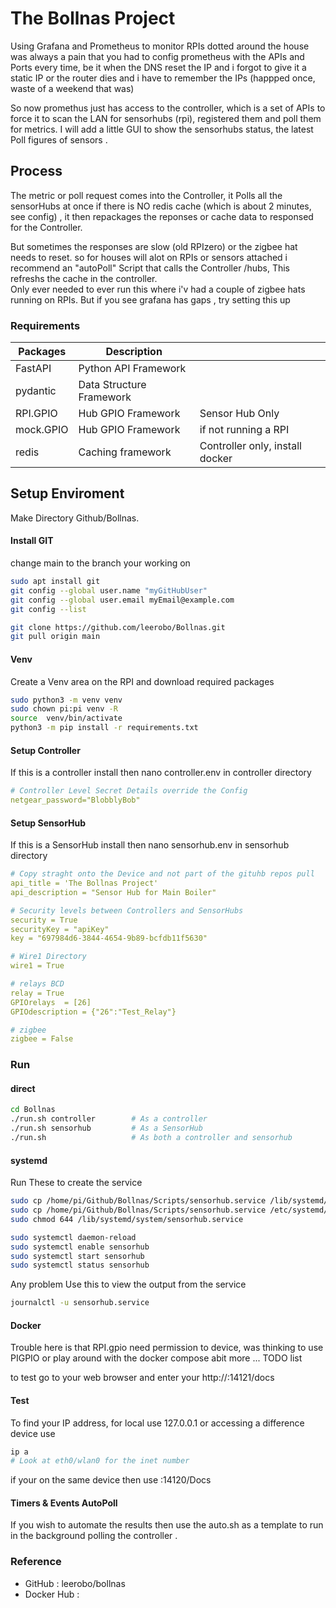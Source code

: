 # The Bollnas Project

Using Grafana and Prometheus to monitor RPIs dotted around the house was always a pain that you had to config prometheus with the APIs and Ports every time,  be it when the DNS reset the IP and i forgot to give it a static IP or the router dies and i have to remember the IPs (happped once,  waste of a weekend that was)

So now promethus just has access to the controller,  which is a set of APIs to force it to scan the LAN for sensorhubs (rpi),  registered them and poll them for metrics.  I will add a little GUI to show the sensorhubs status,  the latest Poll figures of sensors .


## Process
The metric or poll request comes into the Controller, it Polls all the sensorHubs at once if there is NO redis cache (which is about 2 minutes, see config) , it then repackages the reponses or cache data to responsed for the Controller.

But sometimes the responses are slow (old RPIzero) or the zigbee hat needs to reset. so for houses will alot on RPIs or sensors attached i recommend an "autoPoll" Script that calls the Controller /hubs,  This refreshs the cache in the controller.  
Only ever needed to ever run this where i'v had a couple of zigbee hats running on RPIs.  But if you see grafana has gaps , try setting this up

### Requirements
| Packages | Description | |
| ----------- | ----------- | -------------- |
| FastAPI | Python API Framework | |
| pydantic | Data Structure Framework | |
| RPI.GPIO | Hub GPIO Framework | Sensor Hub Only |
| mock.GPIO | Hub GPIO Framework | if not running a RPI |
| redis | Caching framework | Controller only, install docker |


## Setup Enviroment 

Make Directory Github/Bollnas.

#### Install GIT
change main to the branch your working on
``` bash
sudo apt install git
git config --global user.name "myGitHubUser"
git config --global user.email myEmail@example.com
git config --list

git clone https://github.com/leerobo/Bollnas.git
git pull origin main
```

#### Venv
Create a Venv area on the RPI and download required packages
``` bash
sudo python3 -m venv venv
sudo chown pi:pi venv -R
source  venv/bin/activate
python3 -m pip install -r requirements.txt
```

#### Setup Controller
If this is a controller install then nano controller.env in controller directory

``` yml
# Controller Level Secret Details override the Config
netgear_password="BlobblyBob"
```

#### Setup SensorHub
If this is a SensorHub install then nano sensorhub.env in sensorhub directory

``` yml
# Copy straght onto the Device and not part of the gituhb repos pull
api_title = 'The Bollnas Project'
api_description = "Sensor Hub for Main Boiler"

# Security levels between Controllers and SensorHubs
security = True
securityKey = "apiKey"
key = "697984d6-3844-4654-9b89-bcfdb11f5630"

# Wire1 Directory 
wire1 = True

# relays BCD  
relay = True
GPIOrelays  = [26]
GPIOdescription = {"26":"Test_Relay"}

# zigbee
zigbee = False
```

### Run 

#### direct

``` bash
cd Bollnas
./run.sh controller        # As a controller   
./run.sh sensorhub         # As a SensorHub
./run.sh                   # As both a controller and sensorhub
```

#### systemd
Run These to create the service 
``` bash
sudo cp /home/pi/Github/Bollnas/Scripts/sensorhub.service /lib/systemd/system/
sudo cp /home/pi/Github/Bollnas/Scripts/sensorhub.service /etc/systemd/system/
sudo chmod 644 /lib/systemd/system/sensorhub.service

sudo systemctl daemon-reload
sudo systemctl enable sensorhub
sudo systemctl start sensorhub
sudo systemctl status sensorhub
``` 

Any problem Use this to view the output from the service
``` bash
journalctl -u sensorhub.service

```

#### Docker
Trouble here is that RPI.gpio need permission to device,  was thinking to use
PIGPIO or play around with the docker compose abit more ... TODO list

to test go to your web browser and enter your http://<RPi ip>:14121/docs


#### Test
To find your IP address, for local use 127.0.0.1 or accessing a difference device use

``` bash
ip a
# Look at eth0/wlan0 for the inet number 
```

if your on the same device then use <ip>:14120/Docs 


#### Timers & Events AutoPoll 
If you wish to automate the results then use the auto.sh as a template to run in the background
polling the controller .  

### Reference
- GitHub : leerobo/bollnas
- Docker Hub :
